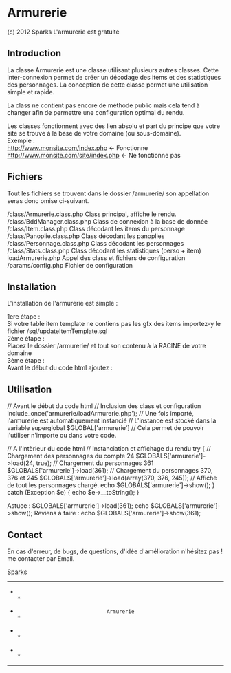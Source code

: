 Armurerie
=========

(c) 2012 Sparks
L'armurerie est gratuite

Introduction
------------

La classe Armurerie est une classe utilisant plusieurs autres classes. Cette 
inter-connexion permet de créer un décodage des items et des statistiques 
des personnages. La conception de cette classe permet une utilisation simple 
et rapide.

La class ne contient pas encore de méthode public mais cela tend à changer 
afin de permettre une configuration optimal du rendu.

Les classes fonctionnent avec des lien absolu et part du principe que 
votre site se trouve à la base de votre domaine (ou sous-domaine).         
Exemple :        
http://www.monsite.com/index.php  <- Fonctionne       
http://www.monsite.com/site/index.php  <- Ne fonctionne pas       

Fichiers
--------

Tout les fichiers se trouvent dans le dossier /armurerie/ son appellation 
seras donc omise ci-suivant.       

/class/Armurerie.class.php	Class principal, affiche le rendu.      
/class/BddManager.class.php	Class de connexion à la base de donnée       
/class/Item.class.php		Class décodant les items du personnage       
/class/Panoplie.class.php	Class décodant les panoplies        
/class/Personnage.class.php	Class décodant les personnages        
/class/Stats.class.php		Class décodant les statistiques (perso + item)        
loadArmurerie.php		Appel des class et fichiers de configuration        
/params/config.php		Fichier de configuration       

Installation
-----------

L'installation de l'armurerie est simple :      

1ere étape :       
Si votre table item template ne contiens pas les gfx des items importez-y 
le fichier /sql/updateItemTemplate.sql       
2ème étape :        
Placez le dossier /armurerie/ et tout son contenu à la RACINE de votre domaine       
3ème étape :        
Avant le début du code html ajoutez :          
<?php          
include_once('/armurerie/loadArmurerie.php');       
?>        

Utilisation
-----------
// Avant le début du code html
// Inclusion des class et configuration
include_once('armurerie/loadArmurerie.php');
// Une fois importé, l'armurerie est automatiquement instancié
// L'instance est stocké dans la variable superglobal $GLOBAL['armurerie']
// Cela permet de pouvoir l'utiliser n'importe ou dans votre code.


// A l'intèrieur du code html
// Instanciation et affichage du rendu
try {
	// Chargement des personnages du compte 24
	$GLOBALS['armurerie']->load(24, true);
	// Chargement du personnages 361
	$GLOBALS['armurerie']->load(361);
	// Chargement du personnages 370, 376 et 245
	$GLOBALS['armurerie']->load(array(370, 376, 245));
	// Affiche de tout les personnages chargé.
	echo $GLOBALS['armurerie']->show();
} catch (Exception $e) {
	echo $e->__toString();
}

Astuce :
$GLOBALS['armurerie']->load(361);
echo $GLOBALS['armurerie']->show();
Reviens à faire :
echo $GLOBALS['armurerie']->show(361);


Contact
-------

En cas d'erreur, de bugs, de questions, d'idée d'amélioration n'hésitez pas ! 
me contacter par Email.

Sparks

*******************************************************************************
*                                                                             *
*                                  Armurerie                                  *
*                                                                             *
*																			  *
*******************************************************************************
